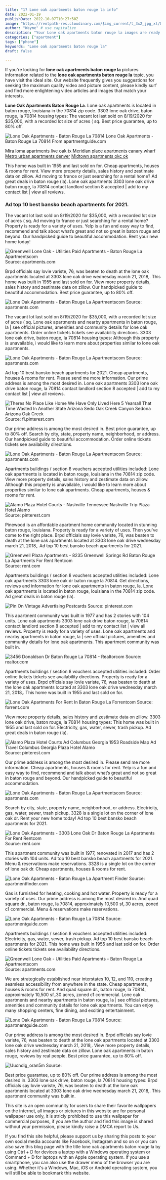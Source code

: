 ```yaml
---
title: "17 Lone oak apartments baton rouge la info"
date: 2022-01-19
publishDate: 2022-10-07T10:27:50Z
image: "https://rentpath-res.cloudinary.com/$img_current/t_3x2_jpg_xl/811b6997b783f0beb94efc1dec73f51f"
author: "Wayne" # use capitalize
description: "Your Lone oak apartments baton rouge la images are ready. Lone oak apartments baton rouge la are a topic that is being searched for and liked by netizens today. You can Find and Download the Lone oak apartments baton rouge la files here. Get all royalty-free photos and vectors."
categories: ["apartment"]
tags: ["phone"]
keywords: "Lone oak apartments baton rouge la"
draft: false

---
```


If you're looking for **lone oak apartments baton rouge la** pictures information related to the **lone oak apartments baton rouge la** topic, you have visit the ideal  site.  Our website frequently  gives you  suggestions  for seeking  the maximum  quality video and picture  content, please kindly surf and find more enlightening video articles and images  that match your interests.

**Lone Oak Apartments Baton Rouge La**. Lone oak apartments is located in baton rouge, louisiana in the 70814 zip code. 3303 lone oak drive, baton rouge, la 70814 housing types: The vacant lot last sold on 8/19/2020 for $35,000, with a recorded lot size of acres ( sq. Best price guarantee, up to 80% off.

![Lone Oak Apartments - Baton Rouge La 70814](https://rentpath-res.cloudinary.com/$img_current/t_3x2_jpg_xl/36c68dd62503d6c0575a8cacaae66cf3 "Lone Oak Apartments - Baton Rouge La 70814")
Lone Oak Apartments - Baton Rouge La 70814 From apartmentguide.com

[Mira loma apartments live oak tx](/mira-loma-apartments-live-oak-tx/)
[Meridian place apartments canary wharf](/meridian-place-apartments-canary-wharf/)
[Metro urban apartments denver](/metro-urban-apartments-denver/)
[Midtown apartments okc ok](/midtown-apartments-okc-ok/)

This home was built in 1955 and last sold on for. Cheap apartments, houses &amp; rooms for rent. View more property details, sales history and zestimate data on zillow. Ad moving to france or just searching for a rental home? Ad great deals in baton rouge (la). Lone oak apartments 3303 lone oak drive baton rouge, la 70814 contact landlord section 8 accepted | add to my contact list | view all reviews.

### Ad top 10 best bansko beach apartments for 2021.

The vacant lot last sold on 8/19/2020 for $35,000, with a recorded lot size of acres ( sq. Ad moving to france or just searching for a rental home? Property is ready for a variety of uses. Yelp is a fun and easy way to find, recommend and talk about what’s great and not so great in baton rouge and beyond. Our handpicked guide to beautiful accommodation. Rent your new home today!


![Greenwell Lone Oak - Utilities Paid Apartments - Baton Rouge La Apartmentscom](https://images1.apartments.com/i2/i6-hAg_S1vQ6Zovl0EbVE9DqJHJhv_Y2YoeH4FW7fD8/117/greenwell-lone-oak---utilities-paid-baton-rouge-la-building-photo.jpg "Greenwell Lone Oak - Utilities Paid Apartments - Baton Rouge La Apartmentscom")
Source: apartments.com

Brpd officials say lovie variste, 76, was beaten to death at the lone oak apartments located at 3303 lone oak drive wednesday march 21, 2018,. This home was built in 1955 and last sold on for. View more property details, sales history and zestimate data on zillow. Our handpicked guide to beautiful accommodation. Best price guarantee, up to 80% off.

![Lone Oak Apartments - Baton Rouge La Apartmentscom](https://images1.apartments.com/i2/I2CwrGUruwmCHntNqHHOIRi3ooMYD1WIyzQFoqDJ9YQ/111/lone-oak-apartments-baton-rouge-la-building-photo.jpg "Lone Oak Apartments - Baton Rouge La Apartmentscom")
Source: apartments.com

The vacant lot last sold on 8/19/2020 for $35,000, with a recorded lot size of acres ( sq. Lone oak apartments and nearby apartments in baton rouge, la | see official pictures, amenities and community details for lone oak apartments. Order online tickets tickets see availability directions. 3303 lone oak drive, baton rouge, la 70814 housing types: Although this property is unavailable, i would like to learn more about properties similar to lone oak apartments.

![Lone Oak Apartments - Baton Rouge La Apartmentscom](https://images1.apartments.com/i2/Ghf1tSSfEpxRBZMplLd32uL2rJ9s5zWeLz2riD9-mYg/111/lone-oak-apartments-baton-rouge-la-primary-photo.jpg "Lone Oak Apartments - Baton Rouge La Apartmentscom")
Source: apartments.com

Ad top 10 best bansko beach apartments for 2021. Cheap apartments, houses &amp; rooms for rent. Please send me more information. Our prime address is among the most desired in. Lone oak apartments 3303 lone oak drive baton rouge, la 70814 contact landlord section 8 accepted | add to my contact list | view all reviews.

![Theres No Place Like Home We Have Only Lived Here 5 Yearsall That Time Wasted In Another State Arizona Sedo Oak Creek Canyon Sedona Arizona Oak Creek](https://i.pinimg.com/474x/6d/fd/c6/6dfdc6dfe7b10a5f0237e92acf9042d8.jpg "Theres No Place Like Home We Have Only Lived Here 5 Yearsall That Time Wasted In Another State Arizona Sedo Oak Creek Canyon Sedona Arizona Oak Creek")
Source: fi.pinterest.com

Our prime address is among the most desired in. Best price guarantee, up to 80% off. Search by city, state, property name, neighborhood, or address. Our handpicked guide to beautiful accommodation. Order online tickets tickets see availability directions.

![Lone Oak Apartments - Baton Rouge La Apartmentscom](https://images1.apartments.com/i2/yMMilgiofXcZvHLn8A5nju4GYh4GJ2-WsWY9j9jBwU0/111/lone-oak-apartments-baton-rouge-la-building-photo.jpg "Lone Oak Apartments - Baton Rouge La Apartmentscom")
Source: apartments.com

Apartments buildings / section 8 vouchers accepted utilities included: Lone oak apartments is located in baton rouge, louisiana in the 70814 zip code. View more property details, sales history and zestimate data on zillow. Although this property is unavailable, i would like to learn more about properties similar to lone oak apartments. Cheap apartments, houses &amp; rooms for rent.

![Alamo Plaza Hotel Courts - Nashville Tennessee Nashville Trip Plaza Hotel Alamo](https://i.pinimg.com/originals/64/9b/5c/649b5c85423e2c0aafdb41742a9de56f.jpg "Alamo Plaza Hotel Courts - Nashville Tennessee Nashville Trip Plaza Hotel Alamo")
Source: pinterest.com

Pinewood is an affordable apartment home community located in stunning baton rouge, louisiana. Property is ready for a variety of uses. Then you&#039;ve come to the right place. Brpd officials say lovie variste, 76, was beaten to death at the lone oak apartments located at 3303 lone oak drive wednesday march 21, 2018,. Ad top 10 best bansko beach apartments for 2021.

![Greenwell Plaza Apartments - 8235 Greenwell Springs Rd Baton Rouge La Apartments For Rent Rentcom](https://rentpath-res.cloudinary.com/$img_current/t_3x2_jpg_xl/t_unpaid/fe6619ad4ed540a35a0a92a4d66df4ae "Greenwell Plaza Apartments - 8235 Greenwell Springs Rd Baton Rouge La Apartments For Rent Rentcom")
Source: rent.com

Apartments buildings / section 8 vouchers accepted utilities included: Lone oak apartments 3303 lone oak dr baton rouge la 70814. Get directions, reviews and information for lone oak apartments in baton rouge, la. Lone oak apartments is located in baton rouge, louisiana in the 70814 zip code. Ad great deals in baton rouge (la).

![Pin On Vintage Advertising Postcards](https://i.pinimg.com/originals/70/3c/a8/703ca8a2aae51c26d1df683b9de005a6.jpg "Pin On Vintage Advertising Postcards")
Source: pinterest.com

This apartment community was built in 1977 and has 2 stories with 104 units. Lone oak apartments 3303 lone oak drive baton rouge, la 70814 contact landlord section 8 accepted | add to my contact list | view all reviews. Property is ready for a variety of uses. Lone oak apartments and nearby apartments in baton rouge, la | see official pictures, amenities and community details for lone oak apartments. This apartment community was built in.

![3456 Donaldson Dr Baton Rouge La 70814 - Realtorcom](https://ap.rdcpix.com/9e7fccce81f049ade50814bea84bb14fl-m1084863488xd-w1020_h770_q80.jpg "3456 Donaldson Dr Baton Rouge La 70814 - Realtorcom")
Source: realtor.com

Apartments buildings / section 8 vouchers accepted utilities included: Order online tickets tickets see availability directions. Property is ready for a variety of uses. Brpd officials say lovie variste, 76, was beaten to death at the lone oak apartments located at 3303 lone oak drive wednesday march 21, 2018,. This home was built in 1955 and last sold on for.

![Lone Oak Apartments For Rent In Baton Rouge La Forrentcom](https://images1.forrent.com/i2/mUgwUwagGGitLAWVTQp33_lysuOl9XBYLFKtxTWPjt4/117/image.jpg "Lone Oak Apartments For Rent In Baton Rouge La Forrentcom")
Source: forrent.com

View more property details, sales history and zestimate data on zillow. 3303 lone oak drive, baton rouge, la 70814 housing types: This home was built in 1955 and last sold on for. Electricity, gas, water, sewer, trash pickup. Ad great deals in baton rouge (la).

![Alamo Plaza Hotel Courts Ad Columbus Georgia 1953 Roadside Map Ad Travel Columbus Georgia Plaza Hotel Alamo](https://i.pinimg.com/originals/16/b9/b7/16b9b7de0791eebb966844d0cb3b7674.jpg "Alamo Plaza Hotel Courts Ad Columbus Georgia 1953 Roadside Map Ad Travel Columbus Georgia Plaza Hotel Alamo")
Source: pinterest.com

Our prime address is among the most desired in. Please send me more information. Cheap apartments, houses &amp; rooms for rent. Yelp is a fun and easy way to find, recommend and talk about what’s great and not so great in baton rouge and beyond. Our handpicked guide to beautiful accommodation.

![Lone Oak Apartments - Baton Rouge La Apartmentscom](https://images1.apartments.com/i2/_vT3jGxAdFSjYakfN9bwIbbSVR4BOkXiqJGuy5zVPTw/111/lone-oak-apartments-baton-rouge-la-building-photo.jpg "Lone Oak Apartments - Baton Rouge La Apartmentscom")
Source: apartments.com

Search by city, state, property name, neighborhood, or address. Electricity, gas, water, sewer, trash pickup. 3328 is a single lot on the corner of lone oak dr. Rent your new home today! Ad top 10 best bansko beach apartments for 2021.

![Lone Oak Apartments - 3303 Lone Oak Dr Baton Rouge La Apartments For Rent Rentcom](https://rentpath-res.cloudinary.com/$img_current/t_3x2_jpg_xl/t_unpaid/30c90a5c418585fb7780539e75b80c0b "Lone Oak Apartments - 3303 Lone Oak Dr Baton Rouge La Apartments For Rent Rentcom")
Source: rent.com

This apartment community was built in 1977, renovated in 2017 and has 2 stories with 104 units. Ad top 10 best bansko beach apartments for 2021. Menu &amp; reservations make reservations. 3328 is a single lot on the corner of lone oak dr. Cheap apartments, houses &amp; rooms for rent.

![Lone Oak Apartments - Baton Rouge La Apartment Finder](https://image1.apartmentfinder.com/i2/Pg2tL2l6a-l4XZuxLqomSMyQDoF7F5ktx5HmXJtebPg/111/lone-oak-apartments-baton-rouge-la-building-photo.jpg "Lone Oak Apartments - Baton Rouge La Apartment Finder")
Source: apartmentfinder.com

Gas is furnished for heating, cooking and hot water. Property is ready for a variety of uses. Our prime address is among the most desired in. And quad square dr., baton rouge, la 70814, approximately 10,500 sf,.30 acres, zoned c1 commercial. Menu &amp; reservations make reservations.

![Lone Oak Apartments - Baton Rouge La 70814](https://rentpath-res.cloudinary.com/$img_current/t_3x2_jpg_xl/36c68dd62503d6c0575a8cacaae66cf3 "Lone Oak Apartments - Baton Rouge La 70814")
Source: apartmentguide.com

Apartments buildings / section 8 vouchers accepted utilities included: Electricity, gas, water, sewer, trash pickup. Ad top 10 best bansko beach apartments for 2021. This home was built in 1955 and last sold on for. Order online tickets tickets see availability directions.

![Greenwell Lone Oak - Utilities Paid Apartments - Baton Rouge La Apartmentscom](https://images1.apartments.com/i2/XZCGjEFnBrERf4TYU01Vi2hsirzE-tx2uxAwLpgmkCA/117/greenwell-lone-oak---utilities-paid-baton-rouge-la-building-photo.jpg "Greenwell Lone Oak - Utilities Paid Apartments - Baton Rouge La Apartmentscom")
Source: apartments.com

We are strategically established near interstates 10, 12, and 110, creating seamless accessibility from anywhere in the state. Cheap apartments, houses &amp; rooms for rent. And quad square dr., baton rouge, la 70814, approximately 10,500 sf,.30 acres, zoned c1 commercial. Lone oak apartments and nearby apartments in baton rouge, la | see official pictures, amenities and community details for lone oak apartments. You can enjoy many shopping centers, fine dining, and exciting entertainment.

![Lone Oak Apartments - Baton Rouge La 70814](https://rentpath-res.cloudinary.com/$img_current/t_3x2_jpg_xl/5278e3ceb766ffd4d16d928780ef738f "Lone Oak Apartments - Baton Rouge La 70814")
Source: apartmentguide.com

Our prime address is among the most desired in. Brpd officials say lovie variste, 76, was beaten to death at the lone oak apartments located at 3303 lone oak drive wednesday march 21, 2018,. View more property details, sales history and zestimate data on zillow. Lone oak apartments in baton rouge, reviews by real people. Best price guarantee, up to 80% off.

![Uucndig_oran5m](https://rentpath-res.cloudinary.com/$img_current/t_3x2_jpg_xl/811b6997b783f0beb94efc1dec73f51f "Uucndig_oran5m")
Source: 

Best price guarantee, up to 80% off. Our prime address is among the most desired in. 3303 lone oak drive, baton rouge, la 70814 housing types: Brpd officials say lovie variste, 76, was beaten to death at the lone oak apartments located at 3303 lone oak drive wednesday march 21, 2018,. This apartment community was built in.

This site is an open community for users to share their favorite wallpapers on the internet, all images or pictures in this website are for personal wallpaper use only, it is stricly prohibited to use this wallpaper for commercial purposes, if you are the author and find this image is shared without your permission, please kindly raise a DMCA report to Us.

If you find this site helpful, please support us by sharing this posts to your own social media accounts like Facebook, Instagram and so on or you can also save this blog page with the title lone oak apartments baton rouge la by using Ctrl + D for devices a laptop with a Windows operating system or Command + D for laptops with an Apple operating system. If you use a smartphone, you can also use the drawer menu of the browser you are using. Whether it's a Windows, Mac, iOS or Android operating system, you will still be able to bookmark this website.
